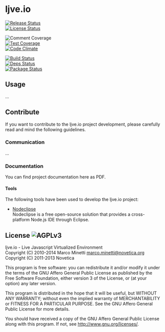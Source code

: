 # ljve.io

[![Release Status](http://img.shields.io/github/release/marcominetti/ljve.io.svg?style=flat)](https://github.com/marcominetti/ljve.io/releases)  
[![License Status](http://img.shields.io/npm/l/ljve.svg?style=flat)](http://opensource.org/licenses/AGPLv3)  

![Comment Coverage](stats/comments.badge.png)  
[![Test Coverage](http://img.shields.io/codeclimate/coverage/github/marcominetti/ljve.io.png?style=flat)](https://codeclimate.com/github/marcominetti/ljve.io)  
[![Code Climate](http://img.shields.io/codeclimate/github/marcominetti/ljve.io.png?style=flat)](https://codeclimate.com/github/marcominetti/ljve.io)  

[![Build Status](http://img.shields.io/travis/marcominetti/ljve.io.png?style=flat)](https://travis-ci.org/marcominetti/ljve.io)  
[![Deps Status](http://img.shields.io/david/marcominetti/ljve.io.svg?style=flat)](https://david-dm.org/marcominetti/ljve.io)  
[![Package Status](http://img.shields.io/npm/v/ljve.svg?style=flat)](https://www.npmjs.org/package/ljve)  



## Usage

...



## Contribute

If you want to contribute to the ljve.io project development, please carefully read and mind the following guidelines.


### Communication

...



### Documentation

You can find project documentation here as PDF.



#### Tools

The following tools have been used to develop the ljve.io project:

  * [Nodeclipse](http://www.nodeclipse.org)  
  Nodeclipse is a free open-source solution that provides a cross-platform Node.js IDE through Eclipse.



## License ![AGPLv3](https://raw.githubusercontent.com/marcominetti/ljve.io/master/LICENSE.AGPL.PNG)

ljve.io - Live Javascript Virtualized Environment  
Copyright (C) 2010-2014  Marco Minetti <marco.minetti@novetica.org>  
Copyright (C) 2011-2013  Novetica  

This program is free software: you can redistribute it and/or modify
it under the terms of the GNU Affero General Public License as published by
the Free Software Foundation, either version 3 of the License, or
(at your option) any later version.  

This program is distributed in the hope that it will be useful,
but WITHOUT ANY WARRANTY; without even the implied warranty of
MERCHANTABILITY or FITNESS FOR A PARTICULAR PURPOSE.  See the
GNU Affero General Public License for more details.  

You should have received a copy of the GNU Affero General Public License
along with this program.  If not, see <http://www.gnu.org/licenses/>.  
